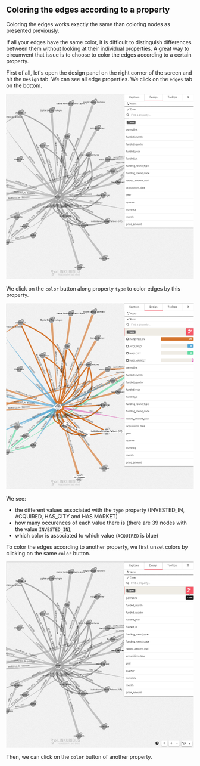 ## Coloring the edges according to a property

Coloring the edges works exactly the same than coloring nodes as presented previously.

If all your edges have the same color, it is difficult to distinguish differences between them without looking at their individual properties. A great way to circumvent that issue is to choose to color the edges according to a certain property.

First of all, let's open the design panel on the right corner of the screen and hit the ```Design``` tab. We can see all edge properties. We click on the ```edges``` tab on the bottom.

![](NoColors.png)

We click on the ```color``` button along property ```type``` to color edges by this property.

![](Coloré.png)


We see:
* the different values associated with the ```type``` property (INVESTED_IN, ACQUIRED, HAS_CITY and HAS MARKET)
* how many occurences of each value there is (there are 39  nodes with the value ```INVESTED_IN```);
* which color is associated to which value (```ACQUIRED``` is blue)

To color the edges according to another property, we first unset colors by clicking on the same ```color``` button.

![](Change.png)

Then, we can click on the ```color``` button of another property.
